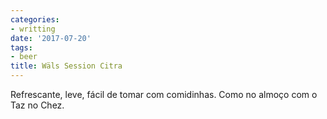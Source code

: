 ```yaml
---
categories:
- writting
date: '2017-07-20'
tags:
- beer
title: Wäls Session Citra
---
```


Refrescante, leve, fácil de tomar com comidinhas. Como no almoço com o Taz no Chez.

